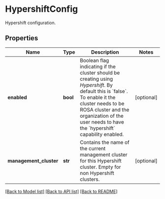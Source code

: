 # HypershiftConfig

Hypershift configuration.
## Properties
Name | Type | Description | Notes
------------ | ------------- | ------------- | -------------
**enabled** | **bool** | Boolean flag indicating if the cluster should be creating using _Hypershift_.  By default this is &#x60;false&#x60;.  To enable it the cluster needs to be ROSA cluster and the organization of the user needs to have the &#x60;hypershift&#x60; capability enabled. | [optional] 
**management_cluster** | **str** | Contains the name of the current management cluster for this Hypershift cluster. Empty for non Hypershift clusters. | [optional] 

[[Back to Model list]](../README.md#documentation-for-models) [[Back to API list]](../README.md#documentation-for-api-endpoints) [[Back to README]](../README.md)


